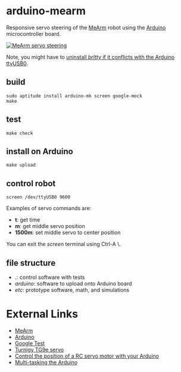 # arduino-mearm

Responsive servo steering of the [MeArm][1] robot using the [Arduino][2] microcontroller board.

[![MeArm servo steering](http://img.youtube.com/vi/pa5znudwhvE/0.jpg)](http://www.youtube.com/watch?v=pa5znudwhvE)

Note, you might have to [uninstall *brltty* if it conflicts with the Arduino ttyUSB0][3].

## build

```
sudo aptitude install arduino-mk screen google-mock
make
```

## test

```
make check
```

## install on Arduino

```
make upload
```

## control robot

```
screen /dev/ttyUSB0 9600
```

Examples of servo commands are:

* **t**: get time
* **m**: get middle servo position
* **1500m**: set middle servo to center position

You can exit the *screen* terminal using Ctrl-A \\.

## file structure

* *.*: control software with tests
* *arduino*: software to upload onto Arduino board
* *etc*: prototype software, math, and simulations

# External Links

* [MeArm][1]
* [Arduino][2]
* [Google Test][4]
* [Turnigy TG9e servo][5]
* [Control the position of a RC servo motor with your Arduino][6]
* [Multi-tasking the Arduino][7]

[1]: http://mearm.com/
[2]: https://www.arduino.cc/
[3]: http://www.ladyada.net/learn/arduino/lesson0-lin.html
[4]: https://code.google.com/p/googlemock/wiki/ForDummies
[5]: http://www.servodatabase.com/servo/turnigy/tg9e
[6]: https://www.arduino.cc/en/Tutorial/Knob
[7]: https://learn.adafruit.com/multi-tasking-the-arduino-part-1?view=all

